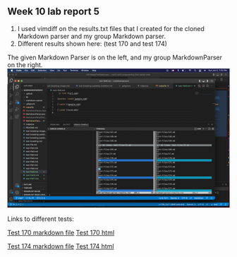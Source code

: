 ## Week 10 lab report 5
1. I used vimdiff on the results.txt files that I created for the cloned Markdown parser and my group Markdown parser. 
2. Different results shown here: (test 170 and test 174)

The given Markdown Parser is on the left, and my group MarkdownParser on the right. 
![Image](vimdiff.png)



Links to different tests:


[Test 170 markdown file](https://github.com/nidhidhamnani/markdown-parser/blob/main/test-files/170.md)
[Test 170 html](https://github.com/nidhidhamnani/markdown-parser/blob/main/test-files/170.html.test)


[Test 174 markdown file](https://github.com/nidhidhamnani/markdown-parser/blob/main/test-files/174.md)
[Test 174 html](https://github.com/nidhidhamnani/markdown-parser/blob/main/test-files/174.html.test)


